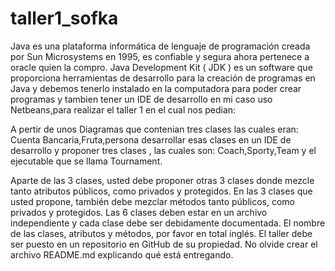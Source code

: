 # taller1_sofka


Java es una plataforma informática de lenguaje de programación creada por Sun Microsystems en 1995, es confiable y segura ahora pertenece a oracle quien la compro.
Java Development Kit ( JDK ) es un software que proporciona herramientas de desarrollo para la creación de programas en Java y debemos tenerlo instalado en la computadora para poder crear programas y tambien tener un IDE de desarrollo en mi caso uso Netbeans,para realizar el taller 1 en el cual nos pedian:

A pertir de unos Diagramas que contenian tres clases las cuales eran: Cuenta Bancaria,Fruta,persona desarrollar esas clases en un IDE de desarrollo y proponer tres clases , las cuales son: Coach,Sporty,Team y el ejecutable que se llama Tournament.

Aparte de las 3 clases, usted debe proponer otras 3 clases donde mezcle tanto atributos públicos, como privados y protegidos.
En las 3 clases que usted propone, también debe mezclar métodos tanto públicos, como privados y protegidos.
Las 6 clases deben estar en un archivo independiente y cada clase debe ser debidamente documentada.
El nombre de las clases, atributos y métodos, por favor en total inglés.
El taller debe ser puesto en un repositorio en GitHub de su propiedad. No olvide crear el archivo README.md explicando qué está entregando.

